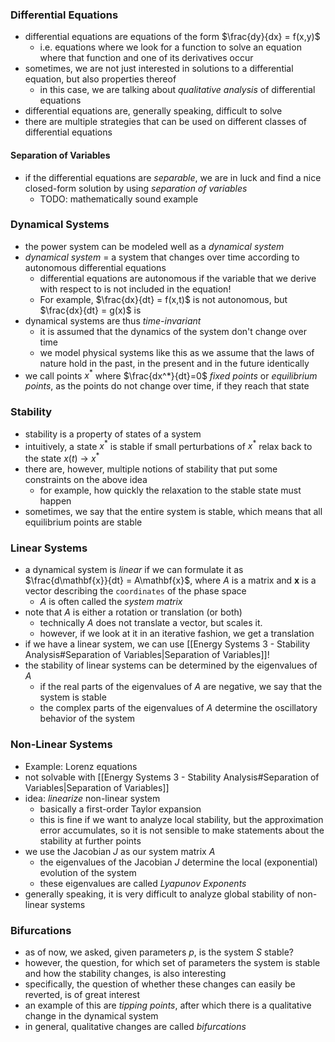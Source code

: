 ### Differential Equations
- differential equations are equations of the form $\frac{dy}{dx} = f(x,y)$
	- i.e. equations where we look for a function to solve an equation where that function and one of its derivatives occur
- sometimes, we are not just interested in solutions to a differential equation, but also properties thereof
	- in this case, we are talking about *qualitative analysis* of differential equations
- differential equations are, generally speaking, difficult to solve
- there are multiple strategies that can be used on different classes of differential equations
#### Separation of Variables 
- if the differential equations are *separable*, we are in luck and find a nice closed-form solution by using *separation of variables*
	- TODO: mathematically sound example
### Dynamical Systems
- the power system can be modeled well as a *dynamical system*
- *dynamical system* = a system that changes over time according to autonomous differential equations
	- differential equations are autonomous if the variable that we derive with respect to is not included in the equation!
	- For example, $\frac{dx}{dt} = f(x,t)$ is not autonomous, but $\frac{dx}{dt} = g(x)$ is
- dynamical systems are thus *time-invariant*
	- it is assumed that the dynamics of the system don't change over time
	- we model physical systems like this as we assume that the laws of nature hold in the past, in the present and in the future identically
- we call points $x^*$ where $\frac{dx^*}{dt}=0$ *fixed points* or *equilibrium points*, as the points do not change over time, if they reach that state
### Stability
- stability is a property of states of a system
- intuitively, a state $x^*$ is stable if small perturbations of $x^*$ relax back to the state $x(t)~\rightarrow~x^*$
- there are, however, multiple notions of stability that put some constraints on the above idea
	- for example, how quickly the relaxation to the stable state must happen 
- sometimes, we say that the entire system is stable, which means that all equilibrium points are stable
### Linear Systems
- a dynamical system is *linear* if we can formulate it as $\frac{d\mathbf{x}}{dt} = A\mathbf{x}$, where $A$ is a matrix and $\mathbf{x}$ is a vector describing the `coordinates` of the phase space
	- $A$ is often called the *system matrix*
- note that $A$ is either a rotation or translation (or both)
	- technically $A$ does not translate a vector, but scales it.
	- however, if we look at it in an iterative fashion, we get a translation
- if we have a linear system, we can use [[Energy Systems 3 - Stability Analysis#Separation of Variables|Separation of Variables]]!
- the stability of linear systems can be determined by the eigenvalues of $A$
	- if the real parts of the eigenvalues of $A$ are negative, we say that the system is stable
	- the complex parts of the eigenvalues of $A$ determine the oscillatory behavior of the system
### Non-Linear Systems
- Example: Lorenz equations
- not solvable with [[Energy Systems 3 - Stability Analysis#Separation of Variables|Separation of Variables]]
- idea: *linearize* non-linear system
	- basically a first-order Taylor expansion
	- this is fine if we want to analyze local stability, but the approximation error accumulates, so it is not sensible to make statements about the stability at further points
- we use the Jacobian $J$ as our system matrix $A$
	- the eigenvalues of the Jacobian $J$ determine the local (exponential) evolution of the system
	- these eigenvalues are called *Lyapunov Exponents*
- generally speaking, it is very difficult to analyze global stability of non-linear systems
### Bifurcations
- as of now, we asked, given parameters $p$, is the system $S$ stable?
- however, the question, for which set of parameters the system is stable and how the stability changes, is also interesting
- specifically, the question of whether these changes can easily be reverted, is of great interest
- an example of this are *tipping points*, after which there is a qualitative change in the dynamical system
- in general, qualitative changes are called *bifurcations*